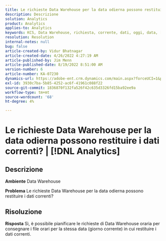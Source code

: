 ```yaml
---
title: Le richieste Data Warehouse per la data odierna possono restituire i dati correnti? | [!DNL Analytics]
description: Descrizione
solution: Analytics
product: Analytics
applies-to: Analytics
keywords: KCS, Data Warehouse, richiesta, corrente, dati, oggi, data, [!DNL Analytics]
resolution: Resolution
internal-notes: null
bug: false
article-created-by: Vidur Bhatnagar
article-created-date: 4/26/2022 4:27:19 AM
article-published-by: Jim Menn
article-published-date: 8/19/2022 8:51:00 AM
version-number: 6
article-number: KA-07230
dynamics-url: https://adobe-ent.crm.dynamics.com/main.aspx?forceUCI=1&pagetype=entityrecord&etn=knowledgearticle&id=2f170927-19c5-ec11-a7b6-0022480a1004
exl-id: 3930c7ba-5b85-4252-ac6f-41961c088f22
source-git-commit: 1836870f132fa526f42c635d3326fd15ba92ee9a
workflow-type: tm+mt
source-wordcount: '68'
ht-degree: 4%

---
```


# Le richieste Data Warehouse per la data odierna possono restituire i dati correnti? | [!DNL Analytics]

## Descrizione


<b>Ambiente</b>
Data Warehouse

<b>Problema</b>
Le richieste Data Warehouse per la data odierna possono restituire i dati correnti?


## Risoluzione


<b>Risposta</b>
Sì, è possibile pianificare le richieste di Data Warehouse oraria per consegnare i file orari per la stessa data (giorno corrente) in cui restituire i dati correnti.
